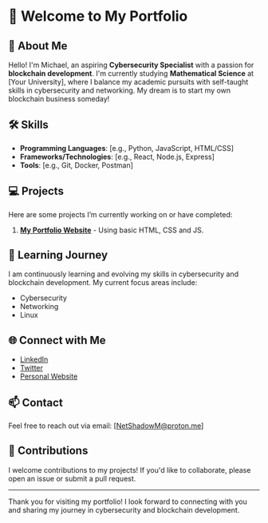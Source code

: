 # 👋 Welcome to My Portfolio

## 📖 About Me
Hello! I'm Michael, an aspiring **Cybersecurity Specialist** with a passion for **blockchain development**. I'm currently studying **Mathematical Science** at [Your University], where I balance my academic pursuits with self-taught skills in cybersecurity and networking. My dream is to start my own blockchain business someday!

## 🛠️ Skills
- **Programming Languages**: [e.g., Python, JavaScript, HTML/CSS]
- **Frameworks/Technologies**: [e.g., React, Node.js, Express]
- **Tools**: [e.g., Git, Docker, Postman]

## 💻 Projects
Here are some projects I’m currently working on or have completed:
1. **[My Portfolio Website](https:netshadowm.github.io)** - Using basic HTML, CSS and JS.

## 🌱 Learning Journey
I am continuously learning and evolving my skills in cybersecurity and blockchain development. My current focus areas include:
- Cybersecurity
- Networking
- Linux

## 🌐 Connect with Me
- [LinkedIn](your-linkedin-url)
- [Twitter](your-twitter-url)
- [Personal Website](https:netshadowm.github.io)

## 📫 Contact
Feel free to reach out via email: [NetShadowM@proton.me]

## 🤝 Contributions
I welcome contributions to my projects! If you'd like to collaborate, please open an issue or submit a pull request.

---

Thank you for visiting my portfolio! I look forward to connecting with you and sharing my journey in cybersecurity and blockchain development.

